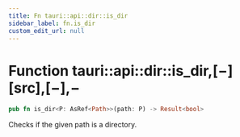```yaml
---
title: Fn tauri::api::dir::is_dir
sidebar_label: fn.is_dir
custom_edit_url: null
---
```


# Function tauri::api::dir::is_dir,\[−]\[src],\[−],−

```rs
pub fn is_dir<P: AsRef<Path>>(path: P) -> Result<bool>
```

Checks if the given path is a directory.
